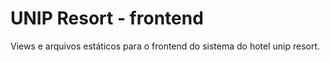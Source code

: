 # UNIP Resort - frontend

Views e arquivos estáticos para o frontend do sistema do hotel unip resort.